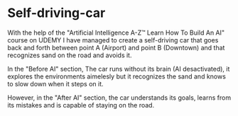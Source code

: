 # Self-driving-car
With the help of the "Artificial Intelligence A-Z™ Learn How To Build An AI" course on UDEMY I have managed to create a self-driving car that goes back and forth between point A  (Airport) and point B (Downtown)  and that recognizes sand on the road and avoids it.

In the "Before AI" section, The car runs without its brain (AI desactivated), it explores the environments aimelesly but it recognizes the sand and knows to slow down when it steps on it.

However, in the "After AI" section, the car understands its goals, learns from its mistakes and is capable of staying on the road.
